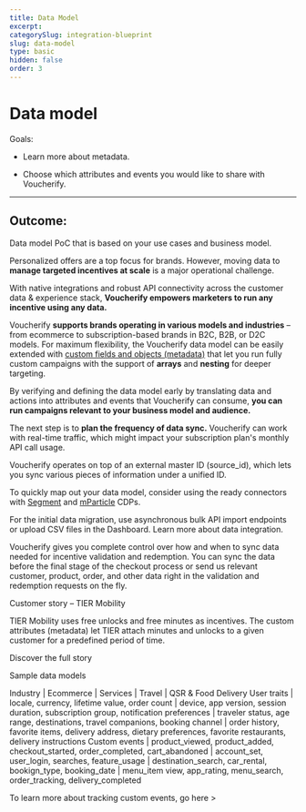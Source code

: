 ```yaml
---
title: Data Model
excerpt:
categorySlug: integration-blueprint
slug: data-model
type: basic
hidden: false
order: 3
---
```


# Data model

Goals:  

* Learn more about metadata. 

* Choose which attributes and events you would like to share with Voucherify.

*** 

## Outcome:

Data model PoC that is based on your use cases and business model.

Personalized offers are a top focus for brands. However, moving data to **manage targeted incentives at scale** is a major operational challenge.

With native integrations and robust API connectivity across the customer data & experience stack, **Voucherify empowers marketers to run any incentive using any data.** 

Voucherify **supports brands operating in various models and industries** – from ecommerce to subscription-based brands in B2C, B2B, or D2C models. For maximum flexibility, the Voucherify data model can be easily extended with [custom fields and objects (metadata)](https://support.voucherify.io/article/99-schema-validation-metadata "Getting stared with Metadata") that let you run fully custom campaigns with the support of **arrays** and **nesting** for deeper targeting. 

By verifying and defining the data model early by translating data and actions into attributes and events that Voucherify can consume, **you can run campaigns relevant to your business model and audience.**

The next step is to **plan the frequency of data sync.** Voucherify can work with real-time traffic, which might impact your subscription plan's monthly API call usage.

Voucherify operates on top of an external master ID (source_id),
which lets you sync various pieces of information under a unified ID. 

To quickly map out your data model, consider using the ready connectors with [Segment](https://voucherify.io/integrations/segment "Integration with Segment") and [mParticle](https://voucherify.io/integrations/mparticle "Integration with mParticle") CDPs. 

For the initial data migration, use asynchronous bulk API import endpoints or upload CSV files in the Dashboard. Learn more about data integration.

Voucherify gives you complete control over how and when to sync
data needed for incentive validation and redemption. You can sync the data before the final stage of the checkout process or send us relevant customer, product, order, and other data right in the validation and redemption requests on the fly. 

Customer story – TIER Mobility

TIER Mobility uses free unlocks and free 
minutes as incentives. The custom attributes 
(metadata) let TIER attach minutes and unlocks 
to a given customer for a predefined period of time.

Discover the full story 

Sample data models

Industry | Ecommerce | Services | Travel | QSR & Food Delivery
User traits | locale, currency, lifetime value, order count | device, app version, session duration, subscription group, notification preferences | traveler status, age range, destinations, travel companions, booking channel | order history, favorite items, delivery address, dietary preferences, favorite restaurants, delivery instructions
Custom events | product_viewed, product_added, checkout_started, order_completed, cart_abandoned | account_set, user_login, searches, feature_usage | destination_search, car_rental, bookign_type, booking_date | menu_item view, app_rating, menu_search, order_tracking, delivery_completed

To learn more about tracking custom events, go here > 








